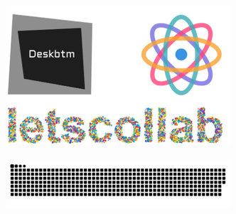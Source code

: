 <a href="https://deskbtm.com" target="_blank">
  <img src="fuckit.svg"  width="900"/>
</a>
<br />
<br />

![snake](https://raw.githubusercontent.com/Nawbc/Nawbc/output/github-contribution-grid-snake.svg)

